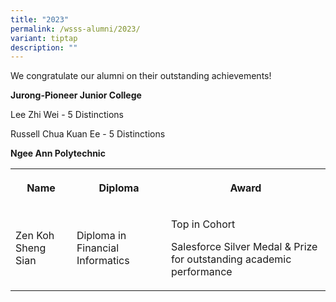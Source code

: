 ```yaml
---
title: "2023"
permalink: /wsss-alumni/2023/
variant: tiptap
description: ""
---
```

<p>We congratulate our alumni on their outstanding achievements!</p>
<p><strong>Jurong-Pioneer Junior College</strong>
</p>
<p>Lee Zhi Wei - 5 Distinctions</p>
<p>Russell Chua Kuan Ee - 5 Distinctions</p>
<p><strong>Ngee Ann Polytechnic</strong>
</p>
<table style="minWidth: 75px">
<colgroup>
<col>
<col>
<col>
</colgroup>
<tbody>
<tr>
<th rowspan="1" colspan="1">
<p>Name</p>
</th>
<th rowspan="1" colspan="1">
<p>Diploma</p>
</th>
<th rowspan="1" colspan="1">
<p>Award</p>
</th>
</tr>
<tr>
<td rowspan="1" colspan="1">
<p>Zen Koh Sheng Sian</p>
</td>
<td rowspan="1" colspan="1">
<p>Diploma in Financial Informatics</p>
</td>
<td rowspan="1" colspan="1">
<p>Top in Cohort</p>
<p>Salesforce Silver Medal &amp; Prize for outstanding academic performance</p>
</td>
</tr>
</tbody>
</table>
<p></p>